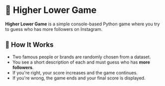 # 🎯 Higher Lower Game

**Higher Lower Game** is a simple console-based Python game 
where you try to guess who has more followers on Instagram.

## 🧠 How It Works

- Two famous people or brands are randomly chosen from a dataset.
- You see a short description of each and must guess who has **more followers**.
- If you're right, your score increases and the game continues.
- If you're wrong, the game ends and your final score is displayed.